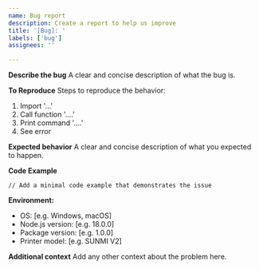 ```yaml
---
name: Bug report
description: Create a report to help us improve
title: '[Bug]: '
labels: ['bug']
assignees: ''

---
```


**Describe the bug**
A clear and concise description of what the bug is.

**To Reproduce**
Steps to reproduce the behavior:
1. Import '...'
2. Call function '....'
3. Print command '....'
4. See error

**Expected behavior**
A clear and concise description of what you expected to happen.

**Code Example**
```tsx
// Add a minimal code example that demonstrates the issue
```

**Environment:**
 - OS: [e.g. Windows, macOS]
 - Node.js version: [e.g. 18.0.0]
 - Package version: [e.g. 1.0.0]
 - Printer model: [e.g. SUNMI V2]

**Additional context**
Add any other context about the problem here.